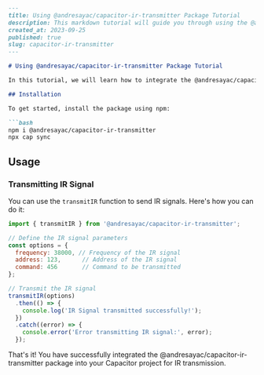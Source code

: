 ```md
---
title: Using @andresayac/capacitor-ir-transmitter Package Tutorial
description: This markdown tutorial will guide you through using the @andresayac/capacitor-ir-transmitter package in your Capacitor project.
created_at: 2023-09-25
published: true
slug: capacitor-ir-transmitter
---

# Using @andresayac/capacitor-ir-transmitter Package Tutorial

In this tutorial, we will learn how to integrate the @andresayac/capacitor-ir-transmitter package into your Capacitor project for IR transmission.

## Installation

To get started, install the package using npm:

```bash
npm i @andresayac/capacitor-ir-transmitter
npx cap sync
```

## Usage

### Transmitting IR Signal

You can use the `transmitIR` function to send IR signals. Here's how you can do it:

```javascript
import { transmitIR } from '@andresayac/capacitor-ir-transmitter';

// Define the IR signal parameters
const options = {
  frequency: 38000, // Frequency of the IR signal
  address: 123,      // Address of the IR signal
  command: 456       // Command to be transmitted
};

// Transmit the IR signal
transmitIR(options)
  .then(() => {
    console.log('IR Signal transmitted successfully!');
  })
  .catch((error) => {
    console.error('Error transmitting IR signal:', error);
  });
```

That's it! You have successfully integrated the @andresayac/capacitor-ir-transmitter package into your Capacitor project for IR transmission.
```
